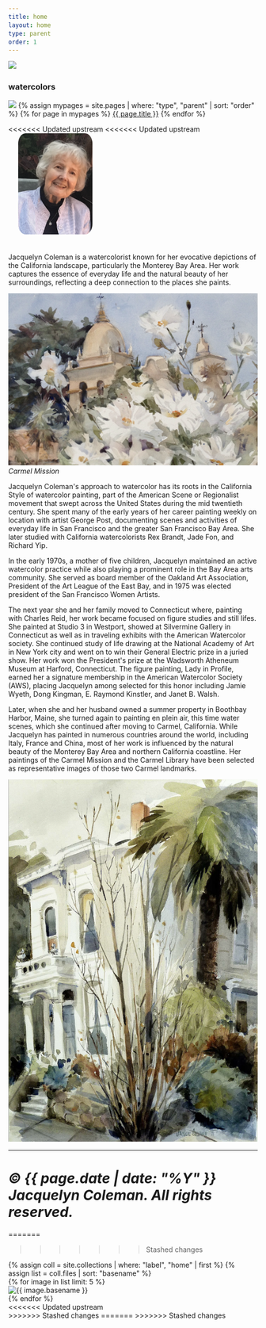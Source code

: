 ```yaml
---
title: home
layout: home
type: parent
order: 1
---
```


<div class="section header">
	<div class="container">
		<img src="{{ "/assets/img/logo.png" | relative_url }}"><!-- should be svg -->
		<h3 class="section-heading">watercolors</h3>
		<!--
		<p class="section-description">
		</p>
		-->
		<div id="navbar-wrapper">
			<div id="navbar">
				<img id="brand" class="hide" src="{{ "/assets/img/logo.png" | relative_url }}">
				{% assign mypages = site.pages | where: "type", "parent" | sort: "order" %}
				{% for page in mypages %}
				<a class="button" href="{{ page.url | relative_url }}">{{ page.title }}</a>
				{% endfor %}
			</div>
		</div>
	</div>
</div>

<<<<<<< Updated upstream
<<<<<<< Updated upstream
<img src="/images/jacquelyn_coleman.png" alt="Jacquelyn Coleman" width="150" float="right" style="margin-left: 20px; margin-bottom: 20px;border-radius: 10%;">

Jacquelyn Coleman is a watercolorist known for her evocative depictions of the California landscape, particularly the Monterey Bay Area. Her work captures the essence of everyday life and the natural beauty of her surroundings, reflecting a deep connection to the places she paints.

![Carmel Mission](images/carmel_mission.png)
*Carmel Mission*

Jacquelyn Coleman's approach to watercolor has its roots in the California Style of watercolor painting, part of the American Scene or Regionalist movement that swept across the United States during the mid twentieth century. She spent many of the early years of her career painting weekly on location with artist George Post, documenting scenes and activities of everyday life in San Francisco and the greater San Francisco Bay Area. She later studied with California watercolorists Rex Brandt, Jade Fon, and Richard Yip.

In the early 1970s, a mother of five children, Jacquelyn maintained an active watercolor practice while also playing a prominent role in the Bay Area arts community. She served as board member of the Oakland Art Association, President of the Art League of the East Bay, and in 1975 was elected president of the San Francisco Women Artists.

The next year she and her family moved to Connecticut where, painting with Charles Reid, her work became focused on figure studies and still lifes. She painted at Studio 3 in Westport, showed at Silvermine Gallery in Connecticut as well as in traveling exhibits with the American Watercolor society. She continued study of life drawing at the National Academy of Art in New York city and went on to win their General Electric prize in a juried show. Her work won the President's prize at the Wadsworth Atheneum Museum at Harford, Connecticut. The figure painting, Lady in Profile, earned her a signature membership in the American Watercolor Society (AWS), placing Jacquelyn among  selected for this honor including Jamie Wyeth, Dong Kingman, E. Raymond Kinstler, and Janet B. Walsh.

Later, when she and her husband owned a summer property in Boothbay Harbor, Maine, she turned again to painting en plein air, this time water scenes, which she continued after moving to Carmel, California. While Jacquelyn has painted in numerous countries around the world, including Italy, France and China, most of her work is influenced by the natural beauty of the Monterey Bay Area and northern California coastline. Her paintings of the Carmel Mission and the Carmel Library have been selected as representative images of those two Carmel landmarks.

![San Francisco Victorian](images/sanfrancisco_victorian.png)


---

*© {{ page.date | date: "%Y" }} Jacquelyn Coleman. All rights reserved.*
=======
=======
>>>>>>> Stashed changes
<div class="section main">
	<div class="container">
		<div class="row" id="gallery">
			{% assign coll = site.collections | where: "label", "home" | first %}
			{% assign list = coll.files | sort: "basename" %}
			<!--{% assign l = coll.files.size | divided_by: 2 | ceil %}-->
			<div class="column">
				{% for image in list limit: 5 %}
				<article class="thumb">
					<img class="lozad u-max-full-width" data-src="{{ coll.label | append: '/' | append: image.name }}" alt="{{ image.basename }}" />
				</article>
				{% endfor %}
			</div>
			<!--<div class="one-half column">
				{% for image in list offset: l %}
				<article class="thumb">
					<img class="lozad u-max-full-width" data-src="{{ coll.label | append: '/' | append: image.name }}" alt="{{ image.basename }}" />
				</article>
				{% endfor %}
			</div>-->
		</div>
	</div>
<<<<<<< Updated upstream
</div>
>>>>>>> Stashed changes
=======
</div>
>>>>>>> Stashed changes
